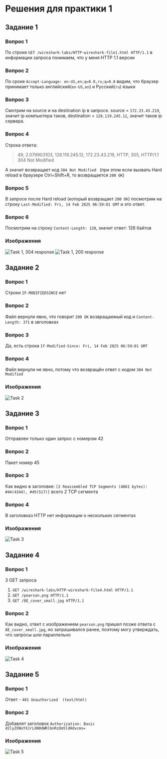 # Решения для практики 1

## Задание 1

### Вопрос 1

По строке `GET /wireshark-labs/HTTP-wireshark-file1.html HTTP/1.1` в информации запроса понимаем, что у меня HTTP 1.1 версии

### Вопрос 2

По сроке `Accept-Language: en-US,en;q=0.9,ru;q=0.8` видим, что браузер принимает только английский(`en-US,en`) и Русский(`ru`) языки

### Вопрос 3

Смотрим на source и на destination ip в запросе. source = `172.23.43.219`, значит ip компьютера таков, destination = `128.119.245.12`, значит таков ip сервера.

### Вопрос 4

Строка ответа:

> 49, 2.079903103, 128.119.245.12, 172.23.43.219, HTTP, 305, HTTP/1.1 304 Not Modified 

А значит возвращает код `304 Not Modified ` (при этом если вызвать Hard reload в браузере Ctrl+Shift+R, то возвращается `200 OK`)

### Вопрос 5

В запросе после Hard reload (который возвращает `200 OK`) посмотрим на строку `Last-Modified: Fri, 14 Feb 2025 06:59:01 GMT` и это ответ.

### Вопрос 6

Посмотрим на строку `Content-Length: 128`, значит ответ: 128 байтов

### Изображения

![Task 1, 304 response](./src/task1.png)
![Task 1, 200 response](./src/task1.2.png)

## Задание 2

### Вопрос 1

Строки `IF-MODIFIEDSINCE` нет

### Вопрос 2

Файл вернули явно, что говорит `200 OK` возвращаемый код и `Content-Length: 371` в звголовках

### Вопрос 3

Да, есть строка `If-Modified-Since: Fri, 14 Feb 2025 06:59:01 GMT`

### Вопрос 4

Файл вернули не явно, потому что возвращён ответ с кодом `304 Not Modified`

### Изображения

![Task 2](./src/task2.png)

## Задание 3

### Вопрос 1

Отправлен только один запрос с номером 42

### Вопрос 2

Пакет номер 45

### Вопрос 3

Как видно в заголовке: `[2 Reassembled TCP Segments (4861 bytes): #44(4344), #45(517)]` всего 2 TCP сегмента

### Вопрос 4

В заголовказ HTTP нет информации о нескольких сегментах

### Изображения

![Task 3](./src/task3.png)

## Задание 4

### Вопрос 1

3 GET запроса
1. `GET /wireshark-labs/HTTP-wireshark-file4.html HTTP/1.1`
1. `GET /pearson.png HTTP/1.1`
1. `GET /8E_cover_small.jpg HTTP/1.1`

### Вопрос 2

Как видно, ответ с изображением `pearson.png` пришел позже ответа с `8E_cover_small.jpg`, но запрашивался ранее,
поэтому могу утверждать, что запросы шли параллельно

### Изображения

![Task 4](./src/task4.png)

## Задание 5

### Вопрос 1

Ответ - `401 Unauthorized  (text/html)`

### Вопрос 2

Добавлет заголовок `Authorization: Basic d2lyZXNoYXJrLXN0dWRlbnRzOm5ldHdvcms=`

### Изображения

![Task 5](./src/task5.png)
